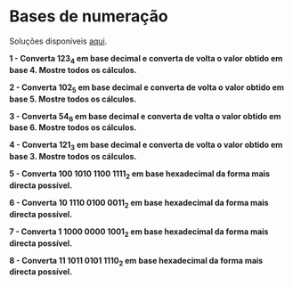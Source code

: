 # Bases de numeração

Soluções disponíveis [aqui](01_bases_sol.md).

**1 - Converta 123<sub>4</sub> em base decimal e converta de volta o valor
obtido em base 4. Mostre todos os cálculos.**

**2 - Converta 102<sub>5</sub> em base decimal e converta de volta o valor
obtido em base 5. Mostre todos os cálculos.**

**3 - Converta 54<sub>6</sub> em base decimal e converta de volta o valor
obtido em base 6. Mostre todos os cálculos.**

**4 - Converta 121<sub>3</sub> em base decimal e converta de volta o valor
obtido em base 3. Mostre todos os cálculos.**

**5 - Converta 100 1010 1100 1111<sub>2</sub> em base hexadecimal da forma mais
directa possível.**

**6 - Converta 10 1110 0100 0011<sub>2</sub> em base hexadecimal da forma mais
directa possível.**

**7 - Converta 1 1000 0000 1001<sub>2</sub> em base hexadecimal da forma mais
directa possível.**

**8 - Converta 11 1011 0101 1110<sub>2</sub> em base hexadecimal da forma mais
directa possível.**
